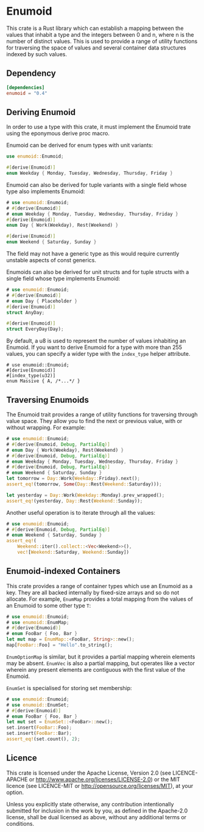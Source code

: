 Enumoid
=======

This crate is a Rust library which can establish a mapping between the values that inhabit a type and the integers between 0 and n, where n is the number of distinct values. This is used to provide a range of utility functions for traversing the space of values and several container data structures indexed by such values.

## Dependency

```toml
[dependencies]
enumoid = "0.4"
```

## Deriving Enumoid
In order to use a type with this crate, it must implement the Enumoid trate using the eponymous derive proc macro.

Enumoid can be derived for enum types with unit variants:

```rust
use enumoid::Enumoid;

#[derive(Enumoid)]
enum Weekday { Monday, Tuesday, Wednesday, Thursday, Friday }
```

Enumoid can also be derived for tuple variants with a single field whose type also implements Enumoid:

```rust
# use enumoid::Enumoid;
# #[derive(Enumoid)]
# enum Weekday { Monday, Tuesday, Wednesday, Thursday, Friday }
#[derive(Enumoid)]
enum Day { Work(Weekday), Rest(Weekend) }

#[derive(Enumoid)]
enum Weekend { Saturday, Sunday }
```

The field may not have a generic type as this would require currently unstable aspects of const generics.

Enumoids can also be derived for unit structs and for tuple structs with a single field whose type implements Enumoid:

```rust
# use enumoid::Enumoid;
# #[derive(Enumoid)]
# enum Day { Placeholder }
#[derive(Enumoid)]
struct AnyDay;

#[derive(Enumoid)]
struct EveryDay(Day);
```

By default, a u8 is used to represent the number of values inhabiting an Enumoid. If you want to derive Enumoid for a type with more than 255 values, you can specify a wider type with the `index_type` helper attribute.

```
# use enumoid::Enumoid;
#[derive(Enumoid)]
#[index_type(u32)]
enum Massive { A, /*...*/ }
```

## Traversing Enumoids

The Enumoid trait provides a range of utility functions for traversing through value space. They allow you to find the next or previous value, with or without wrapping. For example:

```rust
# use enumoid::Enumoid;
# #[derive(Enumoid, Debug, PartialEq)]
# enum Day { Work(Weekday), Rest(Weekend) }
# #[derive(Enumoid, Debug, PartialEq)]
# enum Weekday { Monday, Tuesday, Wednesday, Thursday, Friday }
# #[derive(Enumoid, Debug, PartialEq)]
# enum Weekend { Saturday, Sunday }
let tomorrow = Day::Work(Weekday::Friday).next();
assert_eq!(tomorrow, Some(Day::Rest(Weekend::Saturday)));

let yesterday = Day::Work(Weekday::Monday).prev_wrapped();
assert_eq!(yesterday, Day::Rest(Weekend::Sunday));
```

Another useful operation is to iterate through all the values:

```rust
# use enumoid::Enumoid;
# #[derive(Enumoid, Debug, PartialEq)]
# enum Weekend { Saturday, Sunday }
assert_eq!(
    Weekend::iter().collect::<Vec<Weekend>>(),
    vec![Weekend::Saturday, Weekend::Sunday])
```

## Enumoid-indexed Containers

This crate provides a range of container types which use an Enumoid as a key. They are all backed internally by fixed-size arrays and so do not allocate. For example, `EnumMap` provides a total mapping from the values of an Enumoid to some other type `T`:

```rust
# use enumoid::Enumoid;
# use enumoid::EnumMap;
# #[derive(Enumoid)]
# enum FooBar { Foo, Bar }
let mut map = EnumMap::<FooBar, String>::new();
map[FooBar::Foo] = "Hello".to_string();
```

`EnumOptionMap` is similar, but it provides a partial mapping wherein elements may be absent. `EnumVec` is also a partial mapping, but operates like a vector wherein any present elements are contiguous with the first value of the Enumoid.

`EnumSet` is specialised for storing set membership:

```rust
# use enumoid::Enumoid;
# use enumoid::EnumSet;
# #[derive(Enumoid)]
# enum FooBar { Foo, Bar }
let mut set = EnumSet::<FooBar>::new();
set.insert(FooBar::Foo);
set.insert(FooBar::Bar);
assert_eq!(set.count(), 2);
```

## Licence

This crate is licensed under the Apache License, Version 2.0 (see
LICENCE-APACHE or <http://www.apache.org/licenses/LICENSE-2.0>) or the MIT
licence (see LICENCE-MIT or <http://opensource.org/licenses/MIT>), at your
option.

Unless you explicitly state otherwise, any contribution intentionally submitted
for inclusion in the work by you, as defined in the Apache-2.0 license, shall
be dual licensed as above, without any additional terms or conditions.
